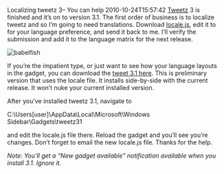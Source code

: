 Localizing tweetz 3– You can help
2010-10-24T15:57:42
[Tweetz](/tweetz) 3 is finished and it’s on to version 3.1. The first order of business is to localize tweetz and so I’m going to need translations. Download [locale.js](/downloads/locale.js), edit it to for your language preference, and send it back to me. I’ll verify the submission and add it to the language matrix for the next release.

![babelfish](/content/images/blog/Localizing-tweetz-3-You-can-help_99A9/babelfish.png)

If you’re the impatient type, or just want to see how your language layouts in the gadget, you can download the [tweet 3.1 here](/download.aspx?filename=Downloads/tweetz31.gadget). This is preliminary version that uses the locale file. It installs side-by-side with the current release. It won’t nuke your current installed version.

After you’ve installed tweetz 3.1, navigate to 

C:\Users\[user]\AppData\Local\Microsoft\Windows Sidebar\Gadgets\tweetz31

and edit the locale.js file there. Reload the gadget and you’ll see you’re changes. Don’t forget to email the new locale.js file. Thanks for the help.

_Note: You’ll get a “New gadget available” notification available when you install 3.1. Ignore it._

